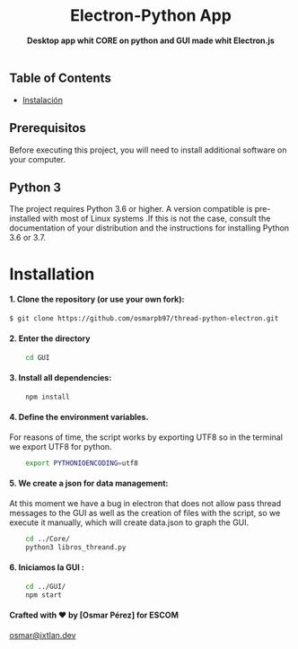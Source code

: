 <div align="center">
  <h1>Electron-Python App</h1>
</div>

<div align="center">
  <strong>Desktop app whit CORE on python and GUI made whit Electron.js </strong>
</div>

<br>

## Table of Contents
- [Instalación](#install)



## Prerequisitos
Before executing this project, you will need to install additional software on your computer.

## Python 3
The project requires Python 3.6 or higher. A version compatible is pre-installed with most of Linux systems .If this is not the case, consult the documentation of your distribution and the instructions for installing Python 3.6 or 3.7.

<h1 id="install" >Installation</h1>

#### 1. Clone the repository (or use your own fork):

```sh
$ git clone https://github.com/osmarpb97/thread-python-electron.git
```
#### 2. Enter the directory
```sh
    cd GUI
```
#### 3. Install all dependencies:

```sh
    npm install
```


#### 4. Define the environment variables.
For reasons of time, the script works by exporting UTF8 so in the terminal we export UTF8 for python.

```sh
    export PYTHONIOENCODING=utf8
```
#### 5. We create a json for data management:
At this moment we have a bug in electron that does not allow pass thread messages to the GUI as well as
the creation of files with the script, so we execute it manually, which will create data.json to graph the GUI.

```sh
    cd ../Core/
    python3 libros_threand.py
```

#### 6. Iniciamos la GUI :

```sh
    cd ../GUI/
    npm start
```

#### Crafted with ❤️ by [Osmar Pérez] for ESCOM
osmar@ixtlan.dev
<br>